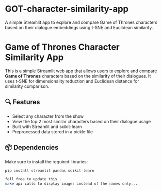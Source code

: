 # GOT-character-similarity-app
A simple Streamlit app to explore and compare Game of Thrones characters based on their dialogue embeddings using t-SNE and Euclidean similarity.


# Game of Thrones Character Similarity App

This is a simple Streamlit web app that allows users to explore and compare **Game of Thrones** characters based on the similarity of their dialogues. It uses t-SNE for dimensionality reduction and Euclidean distance for similarity comparison.

## 🔍 Features

- Select any character from the show
- View the top 2 most similar characters based on their dialogue usage
- Built with Streamlit and scikit-learn
- Preprocessed data stored in a pickle file

## 📦 Dependencies

Make sure to install the required libraries:

```bash
pip install streamlit pandas scikit-learn

fell free to update this .
make api calls to display images instead of the names only...
